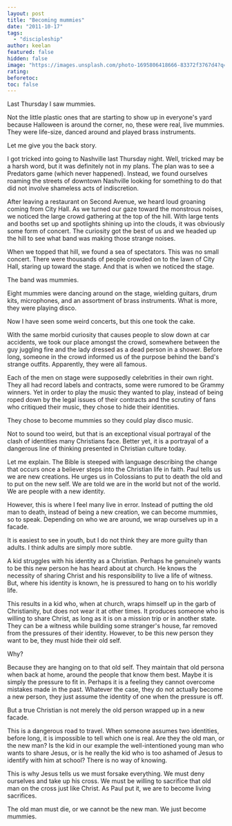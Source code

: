 ```yaml
---
layout: post
title: "Becoming mummies"
date: "2011-10-17"
tags: 
  - "discipleship"
author: keelan
featured: false
hidden: false
image: "https://images.unsplash.com/photo-1695806418666-83372f3767d4?q=80&w=2054&auto=format&fit=crop&ixlib=rb-4.0.3&ixid=M3wxMjA3fDB8MHxwaG90by1wYWdlfHx8fGVufDB8fHx8fA%3D%3D"
rating:
beforetoc:
toc: false
---
```


Last Thursday I saw mummies.

Not the little plastic ones that are starting to show up in everyone's yard because Halloween is around the corner, no, these were real, live mummies. They were life-size, danced around and played brass instruments.

Let me give you the back story.

I got tricked into going to Nashville last Thursday night. Well, tricked may be a harsh word, but it was definitely not in my plans. The plan was to see a Predators game (which never happened). Instead, we found ourselves roaming the streets of downtown Nashville looking for something to do that did not involve shameless acts of indiscretion.

After leaving a restaurant on Second Avenue, we heard loud groaning coming from City Hall. As we turned our gaze toward the monstrous noises, we noticed the large crowd gathering at the top of the hill. With large tents and booths set up and spotlights shining up into the clouds, it was obviously some form of concert. The curiosity got the best of us and we headed up the hill to see what band was making those strange noises.

When we topped that hill, we found a sea of spectators. This was no small concert. There were thousands of people crowded on to the lawn of City Hall, staring up toward the stage. And that is when we noticed the stage.

The band was mummies.

Eight mummies were dancing around on the stage, wielding guitars, drum kits, microphones, and an assortment of brass instruments. What is more, they were playing disco.

Now I have seen some weird concerts, but this one took the cake.

With the same morbid curiosity that causes people to slow down at car accidents, we took our place amongst the crowd, somewhere between the guy juggling fire and the lady dressed as a dead person in a shower. Before long, someone in the crowd informed us of the purpose behind the band's strange outfits. Apparently, they were all famous.

Each of the men on stage were supposedly celebrities in their own right. They all had record labels and contracts, some were rumored to be Grammy winners. Yet in order to play the music they wanted to play, instead of being roped down by the legal issues of their contracts and the scrutiny of fans who critiqued their music, they chose to hide their identities.

They chose to become mummies so they could play disco music.

Not to sound too weird, but that is an exceptional visual portrayal of the clash of identities many Christians face. Better yet, it is a portrayal of a dangerous line of thinking presented in Christian culture today.

Let me explain. The Bible is steeped with language describing the change that occurs once a believer steps into the Christian life in faith. Paul tells us we are new creations. He urges us in Colossians to put to death the old and to put on the new self. We are told we are in the world but not of the world. We are people with a new identity.

However, this is where I feel many live in error. Instead of putting the old man to death, instead of being a new creation, we can become mummies, so to speak. Depending on who we are around, we wrap ourselves up in a facade.

It is easiest to see in youth, but I do not think they are more guilty than adults. I think adults are simply more subtle.

A kid struggles with his identity as a Christian. Perhaps he genuinely wants to be this new person he has heard about at church. He knows the necessity of sharing Christ and his responsibility to live a life of witness. But, where his identity is known, he is pressured to hang on to his worldly life.

This results in a kid who, when at church, wraps himself up in the garb of Christianity, but does not wear it at other times. It produces someone who is willing to share Christ, as long as it is on a mission trip or in another state. They can be a witness while building some stranger's house, far removed from the pressures of their identity. However, to be this new person they want to be, they must hide their old self.

Why?

Because they are hanging on to that old self. They maintain that old persona when back at home, around the people that know them best. Maybe it is simply the pressure to fit in. Perhaps it is a feeling they cannot overcome mistakes made in the past. Whatever the case, they do not actually become a new person, they just assume the identity of one when the pressure is off.

But a true Christian is not merely the old person wrapped up in a new facade.

This is a dangerous road to travel. When someone assumes two identities, before long, it is impossible to tell which one is real. Are they the old man, or the new man? Is the kid in our example the well-intentioned young man who wants to share Jesus, or is he really the kid who is too ashamed of Jesus to identify with him at school? There is no way of knowing.

This is why Jesus tells us we must forsake everything. We must deny ourselves and take up his cross. We must be willing to sacrifice that old man on the cross just like Christ. As Paul put it, we are to become living sacrifices.

The old man must die, or we cannot be the new man. We just become mummies.

